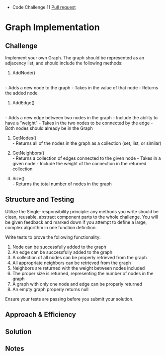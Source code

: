 - Code Challenge 11 [Pull request](https://github.com/Chris-Bortel/data-structures-and-algorithms/pull/42)

# Graph Implementation

## Challenge
Implement your own Graph. The graph should be represented as an adjacency list, and should include the following methods:


  1. AddNode()
  <br>
    - Adds a new node to the graph
    - Takes in the value of that node
    - Returns the added node
      
  1. AddEdge()
  <br>
    - Adds a new edge between two nodes in the graph
    - Include the ability to have a “weight”
    - Takes in the two nodes to be connected by the edge
    - Both nodes should already be in the Graph
      
  1. GetNodes()  
    - Returns all of the nodes in the graph as a collection (set, list, or similar)
               
  1. GetNeighbors()  
    - Returns a collection of edges connected to the given node
    - Takes in a given node
    - Include the weight of the connection in the returned collection
  
  1. Size()  
    - Returns the total number of nodes in the graph
            

## Structure and Testing
Utilize the Single-responsibility principle: any methods you write should be clean, reusable, abstract component parts to the whole challenge. You will be given feedback and marked down if you attempt to define a large, complex algorithm in one function definition.

Write tests to prove the following functionality:

  1. Node can be successfully added to the graph
  1. An edge can be successfully added to the graph
  1. A collection of all nodes can be properly retrieved from the graph
  1. All appropriate neighbors can be retrieved from the graph
  1. Neighbors are returned with the weight between nodes included
  1. The proper size is returned, representing the number of nodes in the graph
  1. A graph with only one node and edge can be properly returned
  1. An empty graph properly returns null


Ensure your tests are passing before you submit your solution.

<!-- Short summary or background information -->

## Approach & Efficiency

<!-- What approach did you take? Why? What is the Big O space/time for this approach? -->

## Solution

<!-- Embedded whiteboard image -->

## Notes
